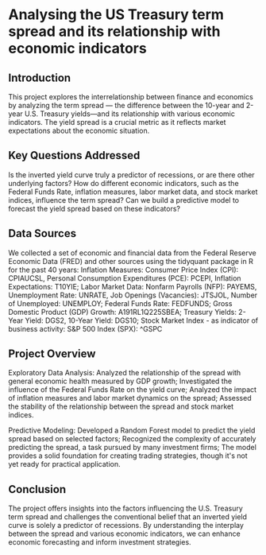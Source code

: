 # Analysing the US Treasury term spread and its relationship with economic indicators

## Introduction 
This project explores the interrelationship between finance and economics by analyzing the term spread — the difference between the 10-year and 2-year U.S. Treasury yields—and its relationship with various economic indicators. The yield spread is a crucial metric as it reflects market expectations about the economic situation.

## Key Questions Addressed
Is the inverted yield curve truly a predictor of recessions, or are there other underlying factors?
How do different economic indicators, such as the Federal Funds Rate, inflation measures, labor market data, and stock market indices, influence the term spread?
Can we build a predictive model to forecast the yield spread based on these indicators?

## Data Sources

We collected a set of economic and financial data from the Federal Reserve Economic Data (FRED) and other sources using the tidyquant package in R for the past 40 years:
Inflation Measures: Consumer Price Index (CPI): CPIAUCSL, Personal Consumption Expenditures (PCE): PCEPI, Inflation Expectations: T10YIE; Labor Market Data: Nonfarm Payrolls (NFP): PAYEMS, Unemployment Rate: UNRATE, Job Openings (Vacancies): JTSJOL, Number of Unemployed: UNEMPLOY; Federal Funds Rate: FEDFUNDS; Gross Domestic Product (GDP) Growth: A191RL1Q225SBEA; Treasury Yields: 2-Year Yield: DGS2, 10-Year Yield: DGS10; Stock Market Index - as indicator of business activity: S&P 500 Index (SPX): ^GSPC

## Project Overview

Exploratory Data Analysis: Analyzed the relationship of the spread with general economic health measured by GDP growth; Investigated the influence of the Federal Funds Rate on the yield curve; Analyzed the impact of inflation measures and labor market dynamics on the spread; Assessed the stability of the relationship between the spread and stock market indices.

Predictive Modeling: Developed a Random Forest model to predict the yield spread based on selected factors; Recognized the complexity of accurately predicting the spread, a task pursued by many investment firms; The model provides a solid foundation for creating trading strategies, though it's not yet ready for practical application.

## Conclusion
The project offers insights into the factors influencing the U.S. Treasury term spread and challenges the conventional belief that an inverted yield curve is solely a predictor of recessions. By understanding the interplay between the spread and various economic indicators, we can enhance economic forecasting and inform investment strategies.


